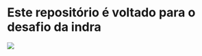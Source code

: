 # Este repositório é voltado para o desafio da indra

<img src="https://upload.wikimedia.org/wikipedia/commons/4/4e/Docker_%28container_engine%29_logo.svg">

